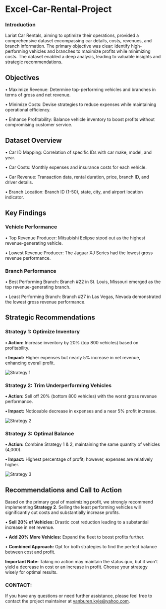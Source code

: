 # Excel-Car-Rental-Project

### Introduction ###

Lariat Car Rentals, aiming to optimize their operations, provided a comprehensive dataset encompassing car details, costs, revenues, and branch information. The primary objective was clear: identify high-performing vehicles and branches to maximize profits while minimizing costs. The dataset enabled a deep analysis, leading to valuable insights and strategic recommendations.

## Objectives ##

• Maximize Revenue: Determine top-performing vehicles and branches in terms of gross and net revenue.

• Minimize Costs: Devise strategies to reduce expenses while maintaining operational efficiency.

• Enhance Profitability: Balance vehicle inventory to boost profits without compromising customer service.

## Dataset Overview ##

• Car ID Mapping: Correlation of specific IDs with car make, model, and year.

• Car Costs: Monthly expenses and insurance costs for each vehicle.

• Car Revenue: Transaction data, rental duration, price, branch ID, and driver details.

• Branch Location: Branch ID (1-50), state, city, and airport location indicator.

## Key Findings ##

### Vehicle Performance ###
• Top Revenue Producer: Mitsubishi Eclipse stood out as the highest revenue-generating vehicle.

• Lowest Revenue Producer: The Jaguar XJ Series had the lowest gross revenue performance.

### Branch Performance ###
• Best Performing Branch: Branch #22 in St. Louis, Missouri emerged as the top revenue-generating branch.

• Least Performing Branch: Branch #27 in Las Vegas, Nevada demonstrated the lowest gross revenue performance.

## Strategic Recommendations ##

### Strategy 1: Optimize Inventory ###
**• Action:** Increase inventory by 20% (top 800 vehicles) based on profitability.

**• Impact:** Higher expenses but nearly 5% increase in net revenue, enhancing overall profit.

![Strategy 1](https://raw.githubusercontent.com/Kyle-James-Vanburen/Excel-Car-Rental-Project/main/Strategy%201.PNG)

### Strategy 2: Trim Underperforming Vehicles ###
**• Action:** Sell off 20% (bottom 800 vehicles) with the worst gross revenue performance.

**• Impact:** Noticeable decrease in expenses and a near 5% profit increase.

![Strategy 2](https://raw.githubusercontent.com/Kyle-James-Vanburen/Excel-Car-Rental-Project/main/Strategy%202.PNG)

### Strategy 3: Optimal Balance ###
**• Action:** Combine Strategy 1 & 2, maintaining the same quantity of vehicles (4,000).

**• Impact:** Highest percentage of profit; however, expenses are relatively higher.

![Strategy 3](https://raw.githubusercontent.com/Kyle-James-Vanburen/Excel-Car-Rental-Project/main/Strategy%203.PNG)

## Recommendations and Call to Action ##
Based on the primary goal of maximizing profit, we strongly recommend implementing **Strategy 2**. Selling the least performing vehicles will significantly cut costs and substantially increase profits.

• **Sell 20% of Vehicles:** Drastic cost reduction leading to a substantial increase in net revenue.

• **Add 20% More Vehicles:** Expand the fleet to boost profits further.

• **Combined Approach:** Opt for both strategies to find the perfect balance between cost and profit.

**Important Note:** Taking no action may maintain the status quo, but it won't yield a decrease in cost or an increase in profit. Choose your strategy wisely for optimal results.

### CONTACT: ###
If you have any questions or need further assistance, please feel free to contact the project maintainer at vanburen.kyle@yahoo.com.




